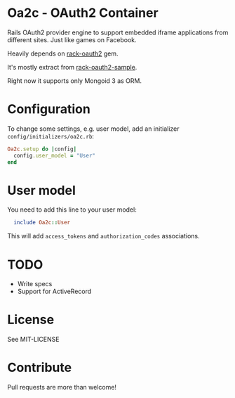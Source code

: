 # Oa2c - OAuth2 Container

Rails OAuth2 provider engine to support embedded iframe applications from different sites. Just like games on Facebook.

Heavily depends on [rack-oauth2](https://github.com/nov/rack-oauth2) gem.

It's mostly extract from [rack-oauth2-sample](https://github.com/nov/rack-oauth2-sample).

Right now it supports only Mongoid 3 as ORM.

# Configuration

To change some settings, e.g. user model, add an initializer `config/initializers/oa2c.rb`:

```ruby
Oa2c.setup do |config|
  config.user_model = "User"
end
```

# User model

You need to add this line to your user model:

```ruby
  include Oa2c::User
```

This will add `access_tokens` and `authorization_codes` associations.

# TODO

* Write specs
* Support for ActiveRecord

# License

See MIT-LICENSE

# Contribute

Pull requests are more than welcome!
